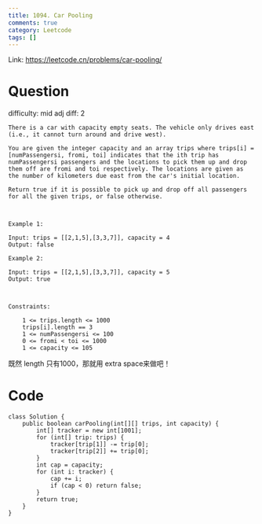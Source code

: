 ```yaml
---
title: 1094. Car Pooling
comments: true
category: Leetcode
tags: []
---
```


Link: https://leetcode.cn/problems/car-pooling/

# Question

difficulty: mid
adj diff: 2

    There is a car with capacity empty seats. The vehicle only drives east (i.e., it cannot turn around and drive west).
    
    You are given the integer capacity and an array trips where trips[i] = [numPassengersi, fromi, toi] indicates that the ith trip has numPassengersi passengers and the locations to pick them up and drop them off are fromi and toi respectively. The locations are given as the number of kilometers due east from the car's initial location.
    
    Return true if it is possible to pick up and drop off all passengers for all the given trips, or false otherwise.
    
     
    
    Example 1:
    
    Input: trips = [[2,1,5],[3,3,7]], capacity = 4
    Output: false
    
    Example 2:
    
    Input: trips = [[2,1,5],[3,3,7]], capacity = 5
    Output: true
    
     
    
    Constraints:
    
        1 <= trips.length <= 1000
        trips[i].length == 3
        1 <= numPassengersi <= 100
        0 <= fromi < toi <= 1000
        1 <= capacity <= 105

既然 length 只有1000，那就用 extra space来做吧！

# Code

    class Solution {
        public boolean carPooling(int[][] trips, int capacity) {
            int[] tracker = new int[1001];
            for (int[] trip: trips) {
                tracker[trip[1]] -= trip[0];
                tracker[trip[2]] += trip[0];
            }
            int cap = capacity;
            for (int i: tracker) {
                cap += i;
                if (cap < 0) return false;
            }
            return true;
        }
    }
